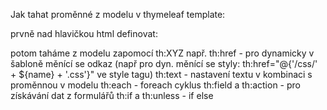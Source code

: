Jak tahat proměnné z modelu v thymeleaf template:

prvně nad hlavičkou html definovat:
<html lang="cs" xmlns="http://www.w3.org/1999/xhtml" xmlns:th="http://www.thymeleaf.org">

  
  
potom taháme z modelu zapomocí th:XYZ
  např. th:href - pro dynamicky v šabloně měnící se odkaz (např pro dyn. měnící se styly: th:href="@{'/css/' + ${name} + '.css'}" ve style tagu)
        th:text - nastavení textu v kombinaci s proměnnou v modelu
        th:each - foreach cyklus
        th:field a th:action - pro získávání dat z formulářů
        th:if a th:unless - if else 
